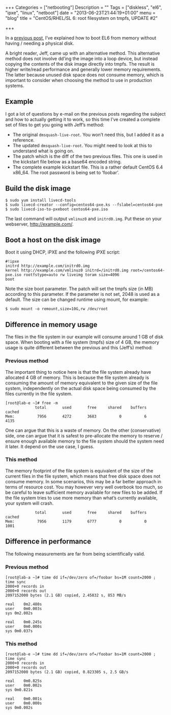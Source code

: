 +++
Categories = ["netbooting"]
Description = ""
Tags = ["diskless", "el6", "ipxe", "linux", "netboot"]
date = "2013-06-23T21:44:19+01:00"
menu = "blog"
title = "CentOS/RHEL/SL 6: root filesystem on tmpfs, UPDATE #2"

+++


In a [previous post](/post/el6-rootfs-on-tmpfs), I’ve explained how to boot EL6 from memory without having / needing a physical disk.

A bright reader, Jeff, came up with an alternative method. This alternative method does not involve dd’ing the image into a loop device, but instead copying the contents of the disk image directly into tmpfs. The result is higher write/read performance and generally lower memory requirements. The latter because unused disk space does not consume memory, which is important to consider when choosing the method to use in production systems.

## Example ##

I got a lot of questions by e-mail on the previous posts regarding the subject and how to actually getting it to work, so this time I’ve created a complete set of files to get you going with Jeff’s method:

* The original ``dmsquash-live-root``. You won’t need this, but I added it as a reference.
* The updated ``dmsquash-live-root``. You might need to look at this to understand what is going on.
* The patch which is the diff of the two previous files. This one is used in the kickstart file below as a base64 encoded string.
* The complete example kickstart file. This is a rather default CentOS 6.4 x86_64. The root password is being set to ‘foobar’.

## Build the disk image ##

    $ sudo yum install livecd-tools
    $ sudo livecd-creator --config=centos64-pxe.ks --fslabel=centos64-pxe
    $ sudo livecd-iso-to-pxeboot centos64-pxe.iso

The last command will output ``vmlinuz0`` and ``initrd0.img``. Put these on your webserver, http://example.com/.

## Boot a host on the disk image ##

Boot it using DHCP, iPXE and the following iPXE script:

    #!ipxe 
    initrd http://example.com/initrd0.img
    kernel http://example.com/vmlinuz0 initrd=/initrd0.img root=/centos64-pxe.iso rootfstype=auto rw liveimg toram size=4096
    boot

Note the size boot parameter. The patch will set the tmpfs size (in MB) according to this parameter. If the parameter is not set, 2048 is used as a default. The size can be changed runtime using mount, for example:

    $ sudo mount -o remount,size=10G,rw /dev/root

## Difference in memory usage ##

The files in the file system in our example will consume around 1 GB of disk space. When booting with a file system (tmpfs) size of 4 GB, the memory usage is quite different between the previous and this (Jeff’s) method:

### Previous method ###

The important thing to notice here is that the file system already have allocated 4 GB of memory. This is because the file system already is consuming the amount of memory equivalent to the given size of the file system, independently on the actual disk space being consumed by the files currently in the file system.

    [root@lab-e ~]# free -m
                 total       used       free     shared    buffers     cached
    Mem:          7956       4272       3683          0          6       4135

One can argue that this is a waste of memory. On the other (conservative) side, one can argue that it is safest to pre-allocate the memory to reserve / ensure enough available memory to the file system should the system need it later. It depend on the use case, I guess.

### This method ###

The memory footprint of the file system is equivalent of the size of the current files in the file system, which means that free disk space does not consume memory. In some scenarios, this may be a far better approach in terms of resource cost. You may however very well overbook too much, so be careful to leave sufficient memory available for new files to be added. If the file system tries to use more memory than what’s currently available, your system will crash.

                 total       used       free     shared    buffers     cached
    Mem:          7956       1179       6777          0          0       1001

## Difference in performance ##

The following measurements are far from being scientifically valid.

### Previous method ###

    [root@lab-a ~]# time dd if=/dev/zero of=/foobar bs=1M count=2000 ; time sync
    2000+0 records in
    2000+0 records out
    2097152000 bytes (2.1 GB) copied, 2.45832 s, 853 MB/s
    
    real	0m2.480s
    user	0m0.003s
    sys	0m2.002s
    
    real	0m0.245s
    user	0m0.000s
    sys	0m0.037s

### This method ###

    [root@lab-e ~]# time dd if=/dev/zero of=/foobar bs=1M count=2000 ; time sync
    2000+0 records in
    2000+0 records out
    2097152000 bytes (2.1 GB) copied, 0.823305 s, 2.5 GB/s
    
    real	0m0.825s
    user	0m0.002s
    sys	0m0.821s
    
    real	0m0.001s
    user	0m0.000s
    sys	0m0.002s

